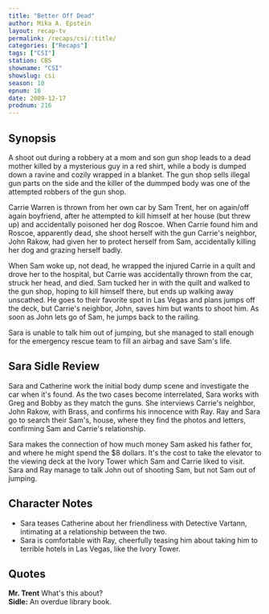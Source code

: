 ```yaml
---
title: "Better Off Dead"
author: Mika A. Epstein
layout: recap-tv
permalink: /recaps/csi/:title/
categories: ["Recaps"]
tags: ["CSI"]
station: CBS
showname: "CSI"
showslug: csi
season: 10
epnum: 10  
date: 2009-12-17
prodnum: 216  
---
```


## Synopsis

A shoot out during a robbery at a mom and son gun shop leads to a dead mother killed by a mysterious guy in a red shirt, while a body is dumped down a ravine and cozily wrapped in a blanket. The gun shop sells illegal gun parts on the side and the killer of the dummped body was one of the attempted robbers of the gun shop.

Carrie Warren is thrown from her own car by Sam Trent, her on again/off again boyfriend, after he attempted to kill himself at her house (but threw up) and accidentally poisoned her dog Roscoe. When Carrie found him and Roscoe, apparently dead, she shoot herself with the gun Carrie's neighbor, John Rakow, had given her to protect herself from Sam, accidentally killing her dog and grazing herself badly.

When Sam woke up, not dead, he wrapped the injured Carrie in a quilt and drove her to the hospital, but Carrie was accidentally thrown from the car, struck her head, and died. Sam tucked her in with the quilt and walked to the gun shop, hoping to kill himself there, but ends up walking away unscathed. He goes to their favorite spot in Las Vegas and plans jumps off the deck, but Carrie's neighbor, John, saves him but wants to shoot him. As soon as John lets go of Sam, he jumps back to the railing.

Sara is unable to talk him out of jumping, but she managed to stall enough for the emergency rescue team to fill an airbag and save Sam's life.

## Sara Sidle Review

Sara and Catherine work the initial body dump scene and investigate the car when it's found. As the two cases become interrelated, Sara works with Greg and Bobby as they match the guns. She interviews Carrie's neighbor, John Rakow, with Brass, and confirms his innocence with Ray. Ray and Sara go to search their Sam's, house, where they find the photos and letters, confirming Sam and Carrie's relationship.

Sara makes the connection of how much money Sam asked his father for, and where he might spend the $8 dollars. It's the cost to take the elevator to the viewing deck at the Ivory Tower which Sam and Carrie liked to visit. Sara and Ray manage to talk John out of shooting Sam, but not Sam out of jumping.

## Character Notes

* Sara teases Catherine about her friendliness with Detective Vartann, intimating at a relationship between the two.  
* Sara is comfortable with Ray, cheerfully teasing him about taking him to terrible hotels in Las Vegas, like the Ivory Tower.

## Quotes

**Mr. Trent** What's this about?  
**Sidle:** An overdue library book.

